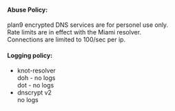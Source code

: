 #### Abuse Policy:
plan9 encrypted DNS services are for personel use only. \
Rate limits are in effect with the Miami resolver. \
Connections are limited to 100/sec per ip.

#### Logging policy:
- knot-resolver \
doh - no logs \
dot - no logs
- dnscrypt v2 \
no logs
